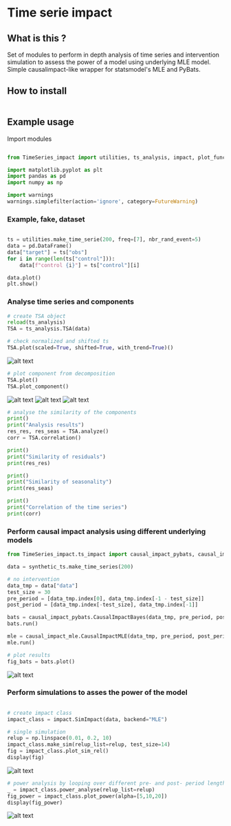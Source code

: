 # Time serie impact 

## What is this ?

Set of modules to perform in depth analysis of time series and intervention simulation to assess the power of a model using underlying MLE model. Simple causalimpact-like wrapper for statsmodel's MLE  and PyBats. 

## How to install

```
```

## Example usage

Import modules
```python 

from TimeSeries_impact import utilities, ts_analysis, impact, plot_functions

import matplotlib.pyplot as plt 
import pandas as pd
import numpy as np

import warnings
warnings.simplefilter(action='ignore', category=FutureWarning)
```

### Example, fake, dataset
```python

ts = utilities.make_time_serie(200, freq=[7], nbr_rand_event=5)
data = pd.DataFrame()
data["target"] = ts["obs"]
for i in range(len(ts["control"])):
    data[f"control {i}"] = ts["control"][i]

data.plot()
plt.show()
```

### Analyse time series and components
```python
# create TSA object
reload(ts_analysis)
TSA = ts_analysis.TSA(data)
```

```python
# check normalized and shifted ts
TSA.plot(scaled=True, shifted=True, with_trend=True)()
```
![alt text](images/ts_an_scaled.png)

```python
# plot component from decomposition
TSA.plot()
TSA.plot_component()
```
![alt text](images/ts_an_comp_resid.png)
![alt text](images/ts_an_comp_trend.png)
![alt text](images/ts_an_comp_seas.png)

```python
# analyse the similarity of the components
print()
print("Analysis results")
res_res, res_seas = TSA.analyze()
corr = TSA.correlation()

print()
print("Similarity of residuals")
print(res_res)

print()
print("Similarity of seasonality")
print(res_seas)

print()
print("Correlation of the time series")
print(corr)
```

### Perform causal impact analysis using different underlying models
```python
from TimeSeries_impact.ts_impact import causal_impact_pybats, causal_impact_mle

data = synthetic_ts.make_time_series(200)

# no intervention
data_tmp = data["data"]
test_size = 30
pre_period = [data_tmp.index[0], data_tmp.index[-1 - test_size]]
post_period = [data_tmp.index[-test_size], data_tmp.index[-1]]

bats = causal_impact_pybats.CausalImpactBayes(data_tmp, pre_period, post_period)
bats.run()

mle = causal_impact_mle.CausalImpactMLE(data_tmp, pre_period, post_period)
mle.run()
```

```python
# plot results  
fig_bats = bats.plot()
```
![alt text](images/ts_imp_pybats.png)


### Perform simulations to asses the power of the model
```python

# create impact class
impact_class = impact.SimImpact(data, backend="MLE")

# single simulation
relup = np.linspace(0.01, 0.2, 10)
impact_class.make_sim(relup_list=relup, test_size=14)
fig = impact_class.plot_sim_rel()
display(fig)
```
![alt text](images/ts_impact_sim.png)

```python
# power analysis by looping over different pre- and post- period lengths
_ = impact_class.power_analyse(relup_list=relup)
fig_power = impact_class.plot_power(alpha=[5,10,20])
display(fig_power)
```
![alt text](images/ts_imp_power.png)

